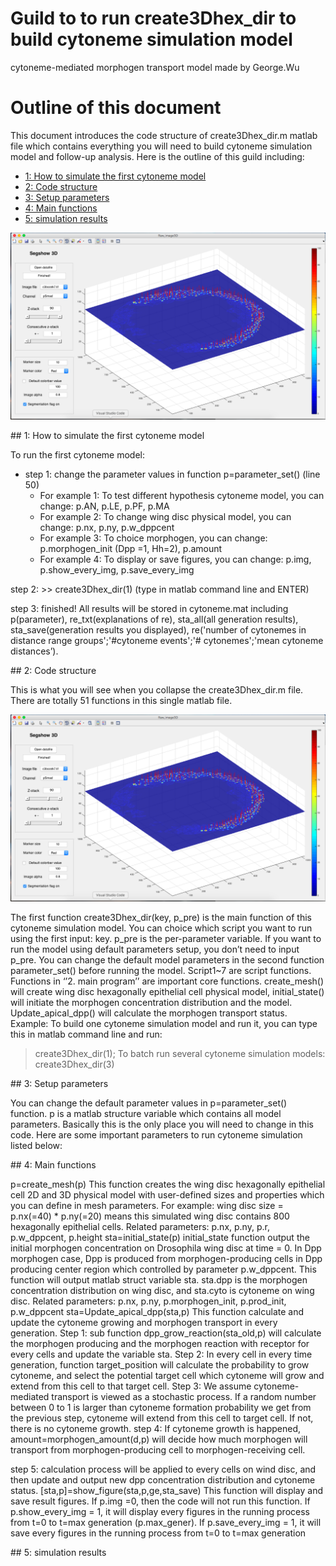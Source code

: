 # Guild to to run create3Dhex_dir to build cytoneme simulation model
cytoneme-mediated morphogen transport model made by George.Wu 

Outline of this document
=================

This document introduces the code structure of create3Dhex_dir.m matlab file which contains everything you will need to build cytoneme simulation model and follow-up analysis. Here is the outline of this guild including:

  * [1: How to simulate the first cytoneme model ](#How-to-simulate-the-first-cytoneme-model)
  * [2: Code structure](#Code-sttructure)
  * [3: Setup parameters](#ch-3-linear-regression)
  * [4: Main functions](#ch-4-support-vector-machines)
  * [5: simulation results](#ch-5-nearest-neighbor-methods)

![image](https://github.com/George-wu509/Cell-3D-segmentation-display-GUI/blob/master/cover/Segshow3D%20cover2.png)


<!-- MarkdownTOC depth=4 -->
<a name="How-to-simulate-the-first-cytoneme-model" />
## 1: How to simulate the first cytoneme model 

To run the first cytoneme model:
- step 1: change the parameter values in function p=parameter_set() (line 50)
   - For example 1:
     To test different hypothesis cytoneme model, you can change: p.AN, p.LE, p.PF, p.MA
   - For example 2:
     To change wing disc physical model, you can change: p.nx, p.ny, p.w_dppcent
   - For example 3:
     To choice morphogen, you can change: p.morphogen_init (Dpp =1, Hh=2), p.amount
   - For example 4:
     To display or save figures, you can change: p.img, p.show_every_img, p.save_every_img

step 2: >> create3Dhex_dir(1) (type in matlab command line and ENTER)

step 3: finished!
All results will be stored in cytoneme.mat including p(parameter), re_txt(explanations of re), sta_all(all generation results), sta_save(generation results you displayed), re('number of cytonemes in distance range groups';'#cytoneme events';'# cytonemes';'mean cytoneme distances’).


<!-- MarkdownTOC depth=4 -->
<a name="Code-sttructure" />
## 2: Code structure

This is what you will see when you collapse the create3Dhex_dir.m file. There are totally 51 functions in this single matlab file.

![image](https://github.com/George-wu509/Cell-3D-segmentation-display-GUI/blob/master/cover/Segshow3D%20cover2.png)

The first function create3Dhex_dir(key, p_pre) is the main function of this cytoneme simulation model. You can choice which script you want to run using the first input: key. p_pre is the per-parameter variable. If you want to run the model using default parameters setup, you don’t need to input p_pre. You can change the default model parameters in the second function parameter_set() before running the model. Script1~7 are script functions.
Functions in ‘’2. main program’’ are important core functions. create_mesh() will create wing disc hexagonally epithelial cell physical model, initial_state() will initiate the morphogen concentration distribution and the model. Update_apical_dpp() will calculate the morphogen transport status.
Example:
To build one cytoneme simulation model and run it, you can type this in matlab command line and run:
> create3Dhex_dir(1);
To batch run several cytoneme simulation models:
> create3Dhex_dir(3)


<!-- MarkdownTOC depth=4 -->
<a name="ch-3-linear-regression" />
## 3: Setup parameters

You can change the default parameter values in p=parameter_set() function. p is a matlab structure variable which contains all model parameters. Basically this is the only place you will need to change in this code. Here are some important parameters to run cytoneme simulation listed below:



<!-- MarkdownTOC depth=4 -->
<a name="ch-4-support-vector-machines" />
## 4: Main functions

p=create_mesh(p)
This function creates the wing disc hexagonally epithelial cell 2D and 3D physical model with user-defined sizes and properties which you can define in mesh parameters. For example: wing disc size = p.nx(=40) * p.ny(=20) means this simulated wing disc contains 800 hexagonally epithelial cells. Related parameters: p.nx, p.ny, p.r, p.w_dppcent, p.height
sta=initial_state(p)
initial_state function output the initial morphogen concentration on Drosophila wing disc at time = 0. In Dpp morphogen case, Dpp is produced from morphogen-producing cells in Dpp producing center region which controlled by parameter p.w_dppcent. This function will output matlab struct variable sta. sta.dpp is the morphogen concentration distribution on wing disc, and sta.cyto is cytoneme on wing disc.
Related parameters: p.nx, p.ny, p.morphogen_init, p.prod_init, p.w_dppcent
sta=Update_apical_dpp(sta,p)
This function calculate and update the cytoneme growing and morphogen transport in every generation.
Step 1: sub function dpp_grow_reaction(sta_old,p) will calculate the morphogen producing and the morphogen reaction with receptor for every cells and update the variable sta.
Step 2: In every cell in every time generation, function target_position will calculate the probability to grow cytoneme, and select the potential target cell which cytoneme will grow and extend from this cell to that target cell.
Step 3: We assume cytoneme-mediated transport is viewed as a stochastic process. If a random number between 0 to 1 is larger than cytoneme formation probability we get from the previous step, cytoneme will extend from this cell to target cell. If not, there is no cytoneme growth.
step 4: If cytoneme growth is happened, amount=morphogen_amount(d,p) will decide how much morphogen will transport from morphogen-producing cell to morphogen-receiving cell.
      
step 5: calculation process will be applied to every cells on wind disc, and
then update and output new dpp concentration distribution and cytoneme status.
[sta,p]=show_figure(sta,p,ge,sta_save)
This function will display and save result figures. If p.img =0, then the code will not run this function. If p.show_every_img = 1, it will display every figures in the running process from t=0 to t=max generation (p.max_gener). If p.save_every_img = 1, it will save every figures in the running process from t=0 to t=max generation


<a name="ch-5-nearest-neighbor-methods" />
## 5: simulation results


